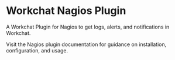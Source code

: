 # Workchat Nagios Plugin

A Workchat Plugin for Nagios to get logs, alerts, and notifications in Workchat.

Visit the Nagios plugin documentation for guidance on installation, configuration, and usage. 
